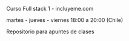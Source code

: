 Curso Full stack 1 - incluyeme.com

martes - jueves - viernes
18:00 a 20:00 (Chile)

Repositorio para apuntes de clases
